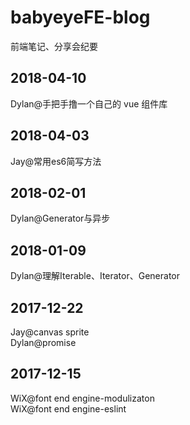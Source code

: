 # babyeyeFE-blog
前端笔记、分享会纪要

## 2018-04-10

Dylan@手把手撸一个自己的 vue 组件库

## 2018-04-03
Jay@常用es6简写方法

## 2018-02-01

Dylan@Generator与异步

## 2018-01-09

Dylan@理解Iterable、Iterator、Generator

## 2017-12-22

Jay@canvas sprite  
Dylan@promise

## 2017-12-15
WiX@font end engine-modulizaton  
WiX@font end engine-eslint
